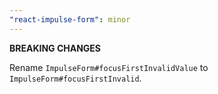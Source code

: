 ```yaml
---
"react-impulse-form": minor
---
```


**BREAKING CHANGES**

Rename `ImpulseForm#focusFirstInvalidValue` to `ImpulseForm#focusFirstInvalid`.
